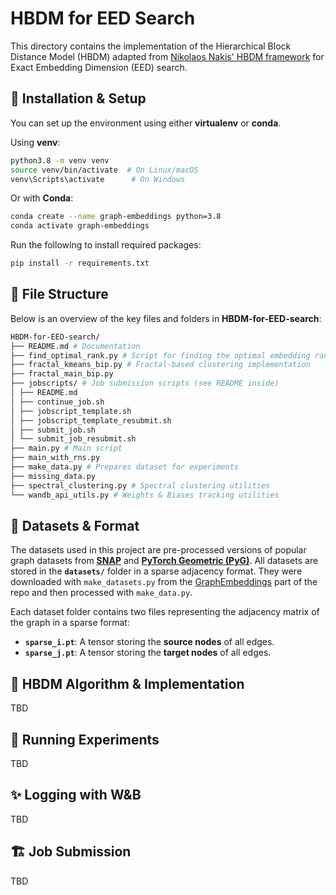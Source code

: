 # HBDM for EED Search

This directory contains the implementation of the Hierarchical Block Distance Model (HBDM) adapted from [Nikolaos Nakis' HBDM framework](https://github.com/Nicknakis/HBDM) for Exact Embedding Dimension (EED) search.


## 🚀 Installation & Setup
You can set up the environment using either **virtualenv** or **conda**.

Using **venv**:
```bash
python3.8 -m venv venv
source venv/bin/activate  # On Linux/macOS
venv\Scripts\activate      # On Windows
```

Or with **Conda**:
```bash
conda create --name graph-embeddings python=3.8
conda activate graph-embeddings
```

Run the following to install required packages:
```bash
pip install -r requirements.txt
```





## 📂 File Structure

Below is an overview of the key files and folders in **HBDM-for-EED-search**:

```bash
HBDM-for-EED-search/ 
├── README.md # Documentation 
├── find_optimal_rank.py # Script for finding the optimal embedding rank, used to run experiments
├── fractal_kmeans_bip.py # Fractal-based clustering implementation 
├── fractal_main_bip.py 
├── jobscripts/ # Job submission scripts (see README inside) 
│ ├── README.md 
│ ├── continue_job.sh 
│ ├── jobscript_template.sh 
│ ├── jobscript_template_resubmit.sh 
│ ├── submit_job.sh 
│ └── submit_job_resubmit.sh 
├── main.py # Main script
├── main_with_rns.py 
├── make_data.py # Prepares dataset for experiments 
├── missing_data.py  
├── spectral_clustering.py # Spectral clustering utilities 
└── wandb_api_utils.py # Weights & Biases tracking utilities
```


## 🧩 Datasets & Format

The datasets used in this project are pre-processed versions of popular graph datasets from **[SNAP](https://snap.stanford.edu/data/)** and **[PyTorch Geometric (PyG)](https://pytorch-geometric.readthedocs.io/en/latest/)**. All datasets are stored in the **`datasets/`** folder in a sparse adjacency format. They were downloaded with `make_datasets.py` from the [GraphEmbeddings](https://github.com/AndreasLF/HowLowCanYouGo/blob/master/GraphEmbeddings/graph_embeddings/data/make_datasets.py) part of the repo and then processed with `make_data.py`.

Each dataset folder contains two files representing the adjacency matrix of the graph in a sparse format:
- **`sparse_i.pt`**: A tensor storing the **source nodes** of all edges.
- **`sparse_j.pt`**: A tensor storing the **target nodes** of all edges.

## 🔬 HBDM Algorithm & Implementation
TBD

## 🧪 Running Experiments
TBD

## ✨ Logging with W&B
TBD

## 🏗️ Job Submission
TBD
